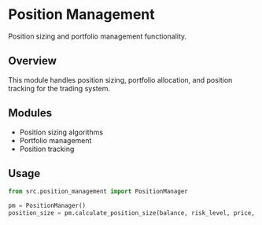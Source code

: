 # Position Management

Position sizing and portfolio management functionality.

## Overview

This module handles position sizing, portfolio allocation, and position tracking for the trading system.

## Modules

- Position sizing algorithms
- Portfolio management
- Position tracking

## Usage

```python
from src.position_management import PositionManager

pm = PositionManager()
position_size = pm.calculate_position_size(balance, risk_level, price, atr)
```